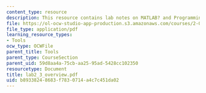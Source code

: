 ```yaml
---
content_type: resource
description: This resource contains lab notes on MATLAB? and Programming.
file: https://ol-ocw-studio-app-production.s3.amazonaws.com/courses/2-003j-dynamics-and-control-i-spring-2007/b89338248683f7830714a4c7c451da02_lab2_3_overview.pdf
file_type: application/pdf
learning_resource_types:
- Tools
ocw_type: OCWFile
parent_title: Tools
parent_type: CourseSection
parent_uid: 59d8aa4a-75cb-aa25-95ad-5428cc102350
resourcetype: Document
title: lab2_3_overview.pdf
uid: b8933824-8683-f783-0714-a4c7c451da02
---
```

